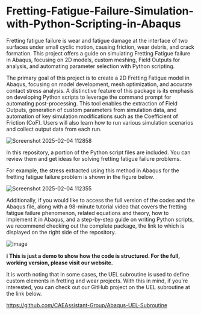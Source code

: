 # Fretting-Fatigue-Failure-Simulation-with-Python-Scripting-in-Abaqus
Fretting fatigue failure is wear and fatigue damage at the interface of two surfaces under small cyclic motion, causing friction, wear debris, and crack formation. This project offers a guide on simulating Fretting Fatigue failure in Abaqus, focusing on 2D models, custom meshing, Field Outputs for analysis, and automating parameter selection with Python scripting.

The primary goal of this project is to create a 2D Fretting Fatigue model in Abaqus, focusing on model development, mesh optimization, and accurate contact stress analysis. A distinctive feature of this package is its emphasis on developing Python scripts to leverage the command prompt for automating post-processing. This tool enables the extraction of Field Outputs, generation of custom parameters from simulation data, and automation of key simulation modifications such as the Coefficient of Friction (CoF). Users will also learn how to run various simulation scenarios and collect output data from each run.

![Screenshot 2025-02-04 112858](https://github.com/user-attachments/assets/4b28c10c-c4e3-418c-861f-6acd3f809244)

In this repository, a portion of the Python script files are included. You can review them and get ideas for solving fretting fatigue failure problems.

For example, the stress extracted using this method in Abaqus for the fretting fatigue failure problem is shown in the figure below.

![Screenshot 2025-02-04 112355](https://github.com/user-attachments/assets/e16804ab-51e0-47cb-b249-36ece1fbb892)


Additionally, if you would like to access the full version of the codes and the Abaqus file, along with a 98-minute tutorial video that covers the fretting fatigue failure phenomenon, related equations and theory, how to implement it in Abaqus, and a step-by-step guide on writing Python scripts, we recommend checking out the complete package, the link to which is displayed on the right side of the repository.

![image](https://github.com/user-attachments/assets/ae6dbfa8-fb5e-49de-9dfc-ee9648a77e78)

**ℹ️ This is just a demo to show how the code is structured. For the full, working version, please visit our website.**

It is worth noting that in some cases, the UEL subroutine is used to define custom elements in fretting and wear projects. With this in mind, if you're interested, you can check out our GitHub project on the UEL subroutine at the link below.

https://github.com/CAEAssistant-Group/Abaqus-UEL-Subroutine
